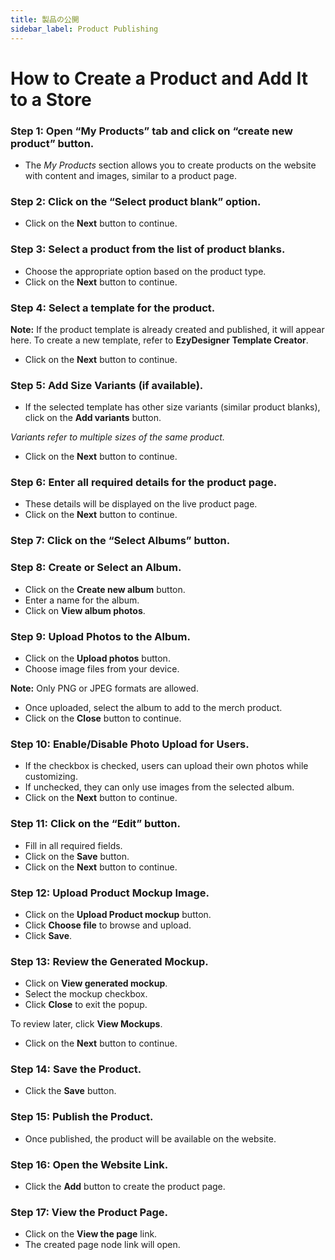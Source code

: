```yaml
---
title: 製品の公開
sidebar_label: Product Publishing
---
```

# **How to Create a Product and Add It to a Store**

### **Step 1: Open “My Products” tab and click on “create new product” button.**

* The *My Products* section allows you to create products on the website with content and images, similar to a product page.

### **Step 2: Click on the “Select product blank” option.**

* Click on the **Next** button to continue.

### **Step 3: Select a product from the list of product blanks.**

* Choose the appropriate option based on the product type.
* Click on the **Next** button to continue.

### **Step 4: Select a template for the product.**

**Note:**
 If the product template is already created and published, it will appear here.
 To create a new template, refer to **EzyDesigner Template Creator**.

* Click on the **Next** button to continue.

### **Step 5: Add Size Variants (if available).**

* If the selected template has other size variants (similar product blanks), click on the **Add variants** button.

*Variants refer to multiple sizes of the same product.*

* Click on the **Next** button to continue.

### **Step 6: Enter all required details for the product page.**

* These details will be displayed on the live product page.
* Click on the **Next** button to continue.

### **Step 7: Click on the “Select Albums” button.**

### **Step 8: Create or Select an Album.**

* Click on the **Create new album** button.
* Enter a name for the album.
* Click on **View album photos**.

### **Step 9: Upload Photos to the Album.**

* Click on the **Upload photos** button.
* Choose image files from your device.

**Note:** Only PNG or JPEG formats are allowed.

* Once uploaded, select the album to add to the merch product.
* Click on the **Close** button to continue.

### **Step 10: Enable/Disable Photo Upload for Users.**

* If the checkbox is checked, users can upload their own photos while customizing.
* If unchecked, they can only use images from the selected album.
* Click on the **Next** button to continue.

### **Step 11: Click on the “Edit” button.**

* Fill in all required fields.
* Click on the **Save** button.
* Click on the **Next** button to continue.

### **Step 12: Upload Product Mockup Image.**

* Click on the **Upload Product mockup** button.
* Click **Choose file** to browse and upload.
* Click **Save**.

### **Step 13: Review the Generated Mockup.**

* Click on **View generated mockup**.
* Select the mockup checkbox.
* Click **Close** to exit the popup.

To review later, click **View Mockups**.

* Click on the **Next** button to continue.

### **Step 14: Save the Product.**

* Click the **Save** button.

### **Step 15: Publish the Product.**

* Once published, the product will be available on the website.

### **Step 16: Open the Website Link.**

* Click the **Add** button to create the product page.

### **Step 17: View the Product Page.**

* Click on the **View the page** link.
* The created page node link will open.
